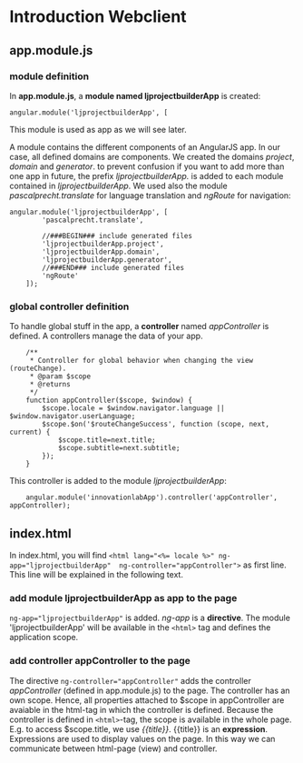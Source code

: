 # Introduction Webclient
## app.module.js

### module definition

In **app.module.js**, a **module named ljprojectbuilderApp** is created: 

```
angular.module('ljprojectbuilderApp', [
```
This module is used as app as we will see later.

A module contains the different components of an AngularJS app. In our case, all defined domains are components. We created the domains *project*, *domain* and *generator*. to prevent confusion if you want to add more than one app in future, the prefix *ljprojectbuilderApp.* is added to each module contained in *ljprojectbuilderApp*. We used also the module *pascalprecht.translate* for language translation and *ngRoute* for navigation:

```
angular.module('ljprojectbuilderApp', [
	    'pascalprecht.translate',
	  
	    //###BEGIN### include generated files
		'ljprojectbuilderApp.project',
		'ljprojectbuilderApp.domain',
		'ljprojectbuilderApp.generator',
		//###END### include generated files
		'ngRoute'
	]);
```

### global controller definition

To handle global stuff in the app, a **controller** named *appController* is defined. A controllers manage the data of your app.


```
	/**
	 * Controller for global behavior when changing the view (routeChange).
	 * @param $scope
	 * @returns
	 */
	function appController($scope, $window) {
		$scope.locale = $window.navigator.language || $window.navigator.userLanguage; 
		$scope.$on('$routeChangeSuccess', function (scope, next, current) {
			$scope.title=next.title;
			$scope.subtitle=next.subtitle;
		});
	}
```

This controller is added to the module *ljprojectbuilderApp*:


```
	angular.module('innovationlabApp').controller('appController', appController);
```
## index.html

In index.html, you will find `<html lang="<%= locale %>" ng-app="ljprojectbuilderApp"  ng-controller="appController">` as first line. This line will be explained in the following text.

### add module ljprojectbuilderApp as app to the page

`ng-app="ljprojectbuilderApp"` is added. *ng-app* is a **directive**. The module 'ljprojectbuilderApp' will be available in the `<html>` tag and defines the application scope.

### add controller appController to the page
The directive `ng-controller="appController"` adds the controller *appController* (defined in app.module.js) to the page. The controller has an own scope. Hence, all properties attached to $scope in appController are avaiable in the html-tag in which the controller is defined. Because the controller is defined in `<html>`-tag, the scope is available in the whole page. E.g. to access $scope.title, we use *{{title}}*. {{title}} is an **expression**. Expressions are used to display values on the page. In this way we can communicate between html-page (view) and controller.

